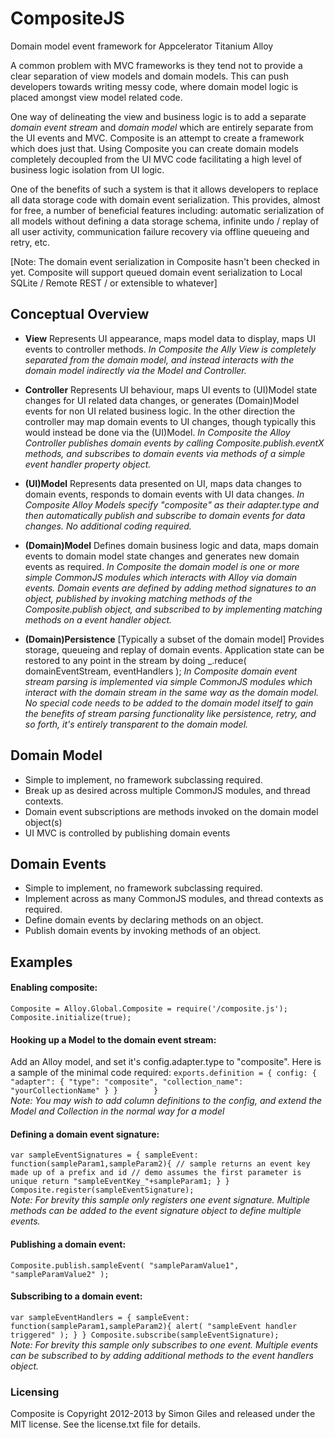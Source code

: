 # CompositeJS

Domain model event framework for Appcelerator Titanium Alloy

A common problem with MVC frameworks is they tend not to provide a clear separation of view models and domain models.  This can push developers towards writing messy code, where domain model logic is placed amongst view model related code.  

One way of delineating the view and business logic is to add a separate *domain event stream* and *domain model* which are entirely separate from the UI events and MVC. Composite is an attempt to create a framework which does just that. Using Composite you can create domain models completely decoupled from the UI MVC code facilitating a high level of business logic isolation from UI logic.

One of the benefits of such a system is that it allows developers to replace all data storage code with domain event serialization.  This provides, almost for free, a number of beneficial features including: automatic serialization of all models without defining a data storage schema, infinite undo / replay of all user activity, communication failure recovery via offline queueing and retry, etc.

[Note: The domain event serialization in Composite hasn't been checked in yet.  Composite will support queued domain event serialization to Local SQLite / Remote REST / or extensible to whatever]

## Conceptual Overview
* **View** Represents UI appearance, maps model data to display, maps UI events to controller methods.  *In Composite the Ally View is completely separated from the domain model, and instead interacts with the domain model indirectly via the Model and Controller.*

* **Controller** Represents UI behaviour, maps UI events to (UI)Model state changes for UI related data changes, or generates (Domain)Model events for non UI related business logic.  In the other direction the controller may map domain events to UI changes, though typically this would instead be done via the (UI)Model.  *In Composite the Alloy Controller publishes domain events by calling Composite.publish.eventX methods, and subscribes to domain events via methods of a simple event handler property object.*

* **(UI)Model** Represents data presented on UI, maps data changes to domain events, responds to domain events with UI data changes. *In Composite Alloy Models specify "composite" as their adapter.type and then automatically publish and subscribe to domain events for data changes.  No additional coding required.*

* **(Domain)Model** Defines domain business logic and data, maps domain events to domain model state changes and generates new domain events as required. *In Composite the domain model is one or more simple CommonJS modules which interacts with Alloy via domain events. Domain events are defined by adding method signatures to an object, published by invoking matching methods of the Composite.publish object, and subscribed to by implementing matching methods on a event handler object.*

* **(Domain)Persistence** [Typically a subset of the domain model] Provides storage, queueing and replay of domain events.  Application state can be restored to any point in the stream by doing _.reduce( domainEventStream, eventHandlers );  *In Composite domain event stream parsing is implemented via simple CommonJS modules which interact with the domain stream in the same way as the domain model.  No special code needs to be added to the domain model itself to gain the benefits of stream parsing functionality like persistence, retry, and so forth, it's entirely transparent to the domain model.*

## Domain Model
* Simple to implement, no framework subclassing required.
* Break up as desired across multiple CommonJS modules, and thread contexts.
* Domain event subscriptions are methods invoked on the domain model object(s)
* UI MVC is controlled by publishing domain events

## Domain Events
* Simple to implement, no framework subclassing required.
* Implement across as many CommonJS modules, and thread contexts as required.
* Define domain events by declaring methods on an object.
* Publish domain events by invoking methods of an object.

## Examples

#### Enabling composite:
`
    	Composite = Alloy.Global.Composite = require('/composite.js');
    	Composite.initialize(true);
`

#### Hooking up a Model to the domain event stream:
Add an Alloy model, and set it's config.adapter.type to "composite".  Here is a sample of the minimal code required:
`
    	exports.definition = {
    		config: {
    			"adapter": {
    				"type": "composite",
    				"collection_name": "yourCollectionName"
    			}
    		}		
    	}
`  
*Note: You may wish to add column definitions to the config, and extend the Model and Collection in the normal way for a model*	

#### Defining a domain event signature:
`
    	var sampleEventSignatures = {
    		sampleEvent: function(sampleParam1,sampleParam2){
    			// sample returns an event key made up of a prefix and id
    			// demo assumes the first parameter is unique
    			return "sampleEventKey_"+sampleParam1;
    		}
    	}
    	Composite.register(sampleEventSignature);
`  
*Note: For brevity this sample only registers one event signature.  Multiple methods can be added to the event signature object to define multiple events.*

#### Publishing a domain event:
`
    	Composite.publish.sampleEvent( "sampleParamValue1", "sampleParamValue2" );
`

#### Subscribing to a domain event:
`
    	var sampleEventHandlers = {
    		sampleEvent: function(sampleParam1,sampleParam2){
    			alert( "sampleEvent handler triggered" );
    		}
    	}
    	Composite.subscribe(sampleEventSignature);
`  
*Note: For brevity this sample only subscribes to one event.  Multiple events can be subscribed to by adding additional methods to the event handlers object.*

### Licensing

Composite is Copyright 2012-2013 by Simon Giles and released under the MIT license.  See the license.txt file for details.

